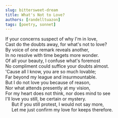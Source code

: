 ```yaml
---
slug: bittersweet-dream
title: What's Not to Love?
authors: [randelltuazon]
tags: [poetry, sonnet]
---
```


If your concerns suspect of why I'm in love,<br/>
Cast do the doubts away, for what's not to love?<br/>
By voice of one remark reveals another,<br/>
In no resolve with time begets more wonder.<br/>
Of all your beauty, I confuse what's foremost<br/>
No compliment could suffice your doubts almost.<br/>
'Cause all I know, you are so much lovable;<br/>
Far beyond my league and insurmountable.<br/>
But I do not love you because of reason,<br/>
Nor what attends presently at my vision,<br/>
For my heart does not think, nor does mind to see<br/>
I'll love you still, be certain or mystery.<br/>
&nbsp;&nbsp;&nbsp;&nbsp; But if you still protest, I would not say more,<br/>
&nbsp;&nbsp;&nbsp;&nbsp; Let me just confirm my love for keeps therefore.<br/>
